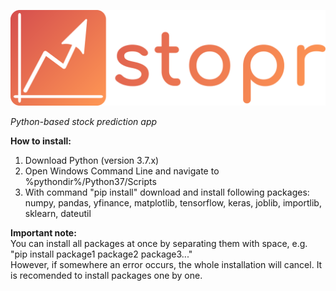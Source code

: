 ![stopr](https://github.com/Jason505/stopr/blob/master/logo.png)

*Python-based stock prediction app*

**How to install:**</br>
1. Download Python (version 3.7.x)
2. Open Windows Command Line and navigate to %pythondir%/Python37/Scripts
3. With command "pip install" download and install following packages:</br>
numpy, pandas, yfinance, matplotlib, tensorflow, keras, joblib, importlib, sklearn, dateutil

**Important note:**</br>
You can install all packages at once by separating them with space, e.g. "pip install package1 package2 package3..."</br>
However, if somewhere an error occurs, the whole installation will cancel. It is recomended to install packages one by one.
